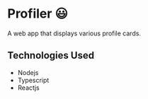 # Profiler 😃

A web app that displays various profile cards.



## Technologies Used
* Nodejs
* Typescript
* Reactjs
